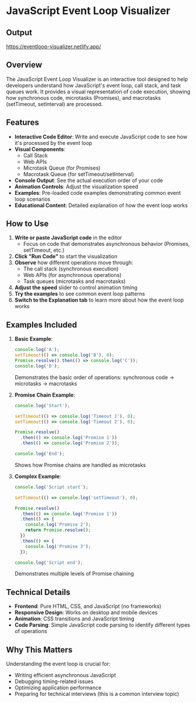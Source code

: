 # JavaScript Event Loop Visualizer

## Output
https://eventloop-visualizer.netlify.app/

## Overview

The JavaScript Event Loop Visualizer is an interactive tool designed to help developers understand how JavaScript's event loop, call stack, and task queues work. It provides a visual representation of code execution, showing how synchronous code, microtasks (Promises), and macrotasks (setTimeout, setInterval) are processed.

## Features

- **Interactive Code Editor**: Write and execute JavaScript code to see how it's processed by the event loop
- **Visual Components**:
  - Call Stack
  - Web APIs
  - Microtask Queue (for Promises)
  - Macrotask Queue (for setTimeout/setInterval)
- **Console Output**: See the actual execution order of your code
- **Animation Controls**: Adjust the visualization speed
- **Examples**: Pre-loaded code examples demonstrating common event loop scenarios
- **Educational Content**: Detailed explanation of how the event loop works

## How to Use

1. **Write or paste JavaScript code** in the editor
   - Focus on code that demonstrates asynchronous behavior (Promises, setTimeout, etc.)
2. **Click "Run Code"** to start the visualization
3. **Observe** how different operations move through:
   - The call stack (synchronous execution)
   - Web APIs (for asynchronous operations)
   - Task queues (microtasks and macrotasks)
4. **Adjust the speed** slider to control animation timing
5. **Try the examples** to see common event loop patterns
6. **Switch to the Explanation tab** to learn more about how the event loop works

## Examples Included

1. **Basic Example**:
   ```javascript
   console.log('A');
   setTimeout(() => console.log('B'), 0);
   Promise.resolve().then(() => console.log('C'));
   console.log('D');
   ```
   Demonstrates the basic order of operations: synchronous code → microtasks → macrotasks

2. **Promise Chain Example**:
   ```javascript
   console.log('Start');
   
   setTimeout(() => console.log('Timeout 1'), 0);
   setTimeout(() => console.log('Timeout 2'), 0);

   Promise.resolve()
     .then(() => console.log('Promise 1'))
     .then(() => console.log('Promise 2'));

   console.log('End');
   ```
   Shows how Promise chains are handled as microtasks

3. **Complex Example**:
   ```javascript
   console.log('Script start');

   setTimeout(() => console.log('setTimeout'), 0);

   Promise.resolve()
     .then(() => console.log('Promise 1'))
     .then(() => {
       console.log('Promise 2');
       return Promise.resolve();
     })
     .then(() => {
       console.log('Promise 3');
     });

   console.log('Script end');
   ```
   Demonstrates multiple levels of Promise chaining

## Technical Details

- **Frontend**: Pure HTML, CSS, and JavaScript (no frameworks)
- **Responsive Design**: Works on desktop and mobile devices
- **Animation**: CSS transitions and JavaScript timing
- **Code Parsing**: Simple JavaScript code parsing to identify different types of operations

## Why This Matters

Understanding the event loop is crucial for:
- Writing efficient asynchronous JavaScript
- Debugging timing-related issues
- Optimizing application performance
- Preparing for technical interviews (this is a common interview topic)
